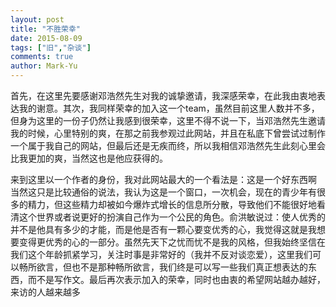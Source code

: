 ```yaml
---
layout: post
title: "不胜荣幸"
date: 2015-08-09
tags: ["旧","杂谈"]
comments: true
author: Mark-Yu
---
```


首先，在这里先要感谢邓浩然先生对我的诚挚邀请，我深感荣幸，在此我由衷地表达我的谢意。其次，我同样荣幸的加入这一个team，虽然目前这里人数并不多，但身为这里的一份子仍然让我感到很荣幸，这里不得不说一下，当邓浩然先生邀请我的时候，心里特别的爽，在那之前我参观过此网站，并且在私底下曾尝试过制作一个属于我自己的网站，但最后还是无疾而终，所以我相信邓浩然先生此刻心里会比我更加的爽，当然这也是他应获得的。

来到这里以一个作者的身份，我对此网站最大的一个看法是：这是一个好东西啊 当然这只是比较通俗的说法，我认为这是一个窗口，一次机会，现在的青少年有很多的精力，但这些精力却被如今爆炸式增长的信息所分散，导致他们不能很好地看清这个世界或者说更好的扮演自己作为一个公民的角色。俞洪敏说过：使人优秀的并不是他具有多少的才能，而是他是否有一颗心要变优秀的心，我觉得这就是我想要变得更优秀的心的一部分。虽然先天下之忧而忧不是我的风格，但我始终坚信在我们这个年龄抓紧学习，关注时事是非常好的（我并不反对谈恋爱），这里我们可以畅所欲言，但也不是那种畅所欲言，我们终是可以写一些我们真正想表达的东西，而不是写作文。最后再次表示加入的荣幸，同时也由衷的希望网站越办越好，来访的人越来越多